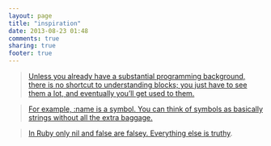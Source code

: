 ```yaml
---
layout: page
title: "inspiration"
date: 2013-08-23 01:48
comments: true
sharing: true
footer: true
---
```



> [Unless you already have a substantial programming background, there is no shortcut to understanding blocks; you just have to see them a lot, and eventually you’ll get used to them. ](http://ruby.railstutorial.org/chapters/rails-flavored-ruby?version=4.0#sec-hashes_and_symbols)

> [For example, :name is a symbol. You can think of symbols as basically strings without all the extra baggage.](http://ruby.railstutorial.org/chapters/rails-flavored-ruby?version=4.0#sec-blocks)

 > [In Ruby only nil and false are falsey. Everything else is truthy](https://gist.github.com/jfarmer/2647362).
